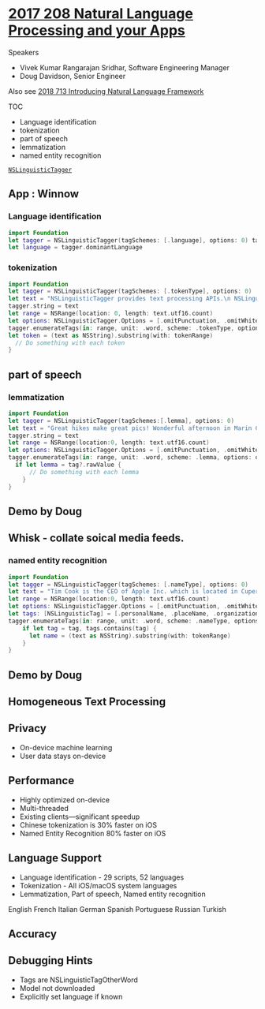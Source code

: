 
# [2017 208 Natural Language Processing and your Apps](https://developer.apple.com/videos/play/wwdc2017/208/)

Speakers

* Vivek Kumar Rangarajan Sridhar, Software Engineering Manager
* Doug Davidson, Senior Engineer

Also see [2018 713 Introducing Natural Language Framework](https://developer.apple.com/videos/play/wwdc2018/713/)

TOC

* Language identification
* tokenization
* part of speech
* lemmatization
* named entity recognition

[`NSLinguisticTagger`](https://developer.apple.com/documentation/foundation/nslinguistictagger)


## App : Winnow

### Language identification

```swift
import Foundation
let tagger = NSLinguisticTagger(tagSchemes: [.language], options: 0) tagger.string = "Die Kleinen haben friedlich zusammen gespielt."
let language = tagger.dominantLanguage
```

### tokenization

```swift
import Foundation
let tagger = NSLinguisticTagger(tagSchemes: [.tokenType], options: 0)
let text = "NSLinguisticTagger provides text processing APIs.\n NSLinguisticTagger 是苹果的文字处理平台。"
tagger.string = text
let range = NSRange(location: 0, length: text.utf16.count)
let options: NSLinguisticTagger.Options = [.omitPunctuation, .omitWhitespace]
tagger.enumerateTags(in: range, unit: .word, scheme: .tokenType, options: options) { tag, tokenRange, stop in
let token = (text as NSString).substring(with: tokenRange)
  // Do something with each token
}
```

## part of speech



### lemmatization
```swift
import Foundation
let tagger = NSLinguisticTagger(tagSchemes:[.lemma], options: 0)
let text = "Great hikes make great pics! Wonderful afternoon in Marin County."
tagger.string = text
let range = NSRange(location:0, length: text.utf16.count)
let options: NSLinguisticTagger.Options = [.omitPunctuation, .omitWhitespace]
tagger.enumerateTags(in: range, unit: .word, scheme: .lemma, options: options) { tag, tokenRange, stop in
  if let lemma = tag?.rawValue {
      // Do something with each lemma
    }
}
```

## Demo by Doug

## Whisk - collate soical media feeds.

### named entity recognition

```swift
import Foundation
let tagger = NSLinguisticTagger(tagSchemes: [.nameType], options: 0)
let text = "Tim Cook is the CEO of Apple Inc. which is located in Cupertino, California" tagger.string = text
let range = NSRange(location:0, length: text.utf16.count)
let options: NSLinguisticTagger.Options = [.omitPunctuation, .omitWhitespace, .joinNames]
let tags: [NSLinguisticTag] = [.personalName, .placeName, .organizationName]
tagger.enumerateTags(in: range, unit: .word, scheme: .nameType, options: options) { tag, tokenRange, stop in
    if let tag = tag, tags.contains(tag) {
      let name = (text as NSString).substring(with: tokenRange)
    }
}
```

## Demo by Doug

## Homogeneous Text Processing

## Privacy

* On-device machine learning
* User data stays on-device

## Performance
* Highly optimized on-device
* Multi-threaded
* Existing clients—significant speedup
* Chinese tokenization is 30% faster on iOS
* Named Entity Recognition 80% faster on iOS


## Language Support

* Language identification - 29 scripts, 52 languages
* Tokenization - All iOS/macOS system languages
* Lemmatization, Part of speech, Named entity recognition

English French Italian German Spanish Portuguese Russian Turkish


## Accuracy


## Debugging Hints

- Tags are NSLinguisticTagOtherWord
- Model not downloaded
- Explicitly set language if known
